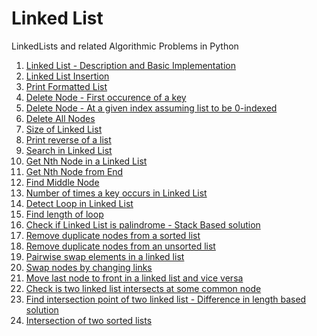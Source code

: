 # Linked List

LinkedLists and related Algorithmic Problems in Python

1. [Linked List - Description and Basic Implementation] 
2. [Linked List Insertion]
3. [Print Formatted List]
4. [Delete Node - First occurence of a key]
5. [Delete Node - At a given index assuming list to be 0-indexed]
6. [Delete All Nodes]
7. [Size of Linked List]
8. [Print reverse of a list]
9. [Search in Linked List]
10. [Get Nth Node in a Linked List]
11. [Get Nth Node from End]
12. [Find Middle Node]
13. [Number of times a key occurs in Linked List]
14. [Detect Loop in Linked List]
15. [Find length of loop]
16. [Check if Linked List is palindrome - Stack Based solution]
17. [Remove duplicate nodes from a sorted list]
18. [Remove duplicate nodes from an unsorted list]
19. [Pairwise swap elements in a linked list]
20. [Swap nodes by changing links]
21. [Move last node to front in a linked list and vice versa]
22. [Check is two linked list intersects at some common node]
23. [Find intersection point of two linked list - Difference in length based solution]
24. [Intersection of two sorted lists]

[Linked List - Description and Basic Implementation]: https://github.com/chinchponkli/linkedlist/blob/8cdb7f526063c82ff5fbcecf150b5e2dab94c197/linkedlist.py
[Linked List Insertion]: https://github.com/chinchponkli/linkedlist/blob/3e39d90c22c7fede8a0b5d80e1803edc02715533/linkedlist.py
[Print Formatted List]: https://github.com/chinchponkli/linkedlist/blob/0acf58a37be95572fbe17db44a685ab73311f7dc/linkedlist.py
[Delete Node - First occurence of a key]: https://github.com/chinchponkli/linkedlist/blob/4f46d9c7090a73f5e80f1cb0025c557499cbe3e8/linkedlist.py
[Delete Node - At a given index assuming list to be 0-indexed]: https://github.com/chinchponkli/linkedlist/blob/45cfde2f716470b8655c2cda25cf2ea72bdc7e99/linkedlist.py
[Delete All Nodes]: https://github.com/chinchponkli/linkedlist/blob/378823a26c60fd052483717da0d86a0b3fff079a/linkedlist.py
[Size of Linked List]: https://github.com/chinchponkli/linkedlist/blob/619a1f76a4fe5a039ee84fb28a96fc8ef4d58c03/linkedlist.py
[Search in Linked List]: https://github.com/chinchponkli/linkedlist/blob/master/search.py
[Get Nth Node in a Linked List]: https://github.com/chinchponkli/linkedlist/blob/master/getNth.py
[Get Nth Node from End]: https://github.com/chinchponkli/linkedlist/blob/master/getNthFromEnd.py
[Find Middle Node]: https://github.com/chinchponkli/linkedlist/blob/master/findMiddle.py
[Number of times a key occurs in Linked List]: https://github.com/chinchponkli/linkedlist/blob/master/frequency.py
[Detect Loop in Linked List]: https://github.com/chinchponkli/linkedlist/blob/master/detectloop.py
[Find length of loop]: https://github.com/chinchponkli/linkedlist/blob/master/looplength.py
[Check if Linked List is palindrome - Stack Based solution]: https://github.com/chinchponkli/linkedlist/blob/5e5bdeab4fe5bf9753dcbf9eb14a33c24d2a66e3/checkPalindrome.py
[Remove duplicate nodes from a sorted list]: https://github.com/chinchponkli/linkedlist/blob/master/removeDuplicatesFromSorted.py
[Remove duplicate nodes from an unsorted list]: https://github.com/chinchponkli/linkedlist/blob/master/removeDuplicatesFromUnsorted.py
[Pairwise swap elements in a linked list]: https://github.com/chinchponkli/linkedlist/blob/master/pairwiseswapelements.py
[Print reverse of a list]: https://github.com/chinchponkli/linkedlist/blob/3e2ccd9ee74f91737117b04acd24024b6b93af27/linkedlist.py
[Swap nodes by changing links]: https://github.com/chinchponkli/linkedlist/blob/master/swapNodes.py
[Move last node to front in a linked list and vice versa]: https://github.com/chinchponkli/linkedlist/blob/master/movelasttofirstandviceversa.py
[Check is two linked list intersects at some common node]: https://github.com/chinchponkli/linkedlist/blob/master/checkIfTwoLinkedListIntersects.py
[Find intersection point of two linked list - Difference in length based solution]: https://github.com/chinchponkli/linkedlist/blob/1d1fe7a53ce2a7a9d45f47388259166bc0990603/findIntersectionNode.py
[Intersection of two sorted lists]: https://github.com/chinchponkli/linkedlist/blob/master/intersectionofsortedlists.py
